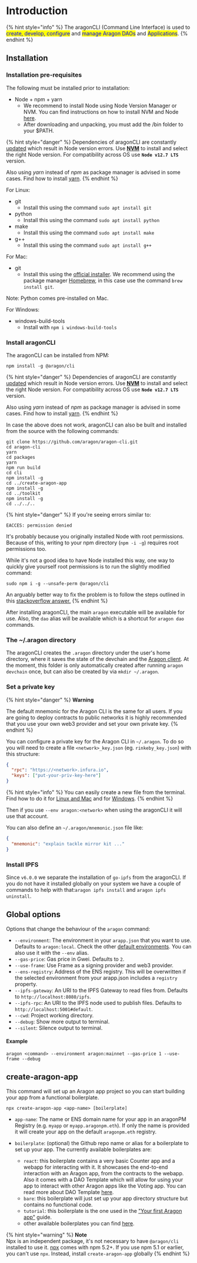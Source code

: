 # Introduction

{% hint style="info" %}
The aragonCLI (Command Line Interface) is used to <mark style="color:blue;">create, develop, configure</mark> and <mark style="color:blue;">manage Aragon DAOs</mark> and <mark style="color:blue;">Applications</mark>.
{% endhint %}

## Installation

### Installation pre-requisites <a href="#installation-pre-requisites" id="installation-pre-requisites"></a>

The following must be installed prior to installation:

* Node + npm + yarn
  * We recommend to install Node using Node Version Manager or NVM. You can find instructions on how to install NVM and Node [here](https://techstacker.com/run-multiple-node-versions-node-nvm/).
  * After downloading and unpacking, you must add the /bin folder to your $PATH.

{% hint style="danger" %}
Dependencies of aragonCLI are constantly [updated](https://github.com/aragon/aragon-cli/pulls?q=) which result in Node version errors. Use [**NVM**](https://techstacker.com/run-multiple-node-versions-node-nvm/) to install and select the right Node version. For compatibility across OS use **`Node v12.7 LTS`** version.



Also using _yarn_ instead of _npm_ as package manager is advised in some cases. Find how to install [yarn](https://classic.yarnpkg.com/lang/en/docs/install/#mac-stable).
{% endhint %}

For Linux:

* git
  * Install this using the command `sudo apt install git`
* python
  * Install this using the command `sudo apt install python`
* make
  * Install this using the command `sudo apt install make`
* g++
  * Install this using the command `sudo apt install g++`

For Mac:

* git
  * Install this using the [official installer](https://sourceforge.net/projects/git-osx-installer/). We recommend using the package manager [Homebrew](https://brew.sh/), in this case use the command `brew install git`.

Note: Python comes pre-installed on Mac.

For Windows:

* windows-build-tools
  * Install with `npm i windows-build-tools`

### Install aragonCLI <a href="#install-aragoncli" id="install-aragoncli"></a>

The aragonCLI can be installed from NPM:

```
npm install -g @aragon/cli
```

{% hint style="danger" %}
Dependencies of aragonCLI are constantly [updated](https://github.com/aragon/aragon-cli/pulls?q=) which result in Node version errors. Use [**NVM**](https://techstacker.com/run-multiple-node-versions-node-nvm/) to install and select the right Node version. For compatibility across OS use **`Node v12.7 LTS`** version.



Also using _yarn_ instead of _npm_ as package manager is advised in some cases. Find how to install [yarn](https://classic.yarnpkg.com/lang/en/docs/install/#mac-stable).
{% endhint %}

In case the above does not work, aragonCLI can also be built and installed from the source with the following commands:

```
git clone https://github.com/aragon/aragon-cli.git
cd aragon-cli
yarn
cd packages
yarn
npm run build
cd cli
npm install -g
cd ../create-aragon-app
npm install -g
cd ../toolkit
npm install -g
cd ../../..
```

{% hint style="danger" %}
If you're seeing errors similar to:

`EACCES: permission denied`

It's probably because you originally installed Node with root permissions. Because of this, writing to your npm directory (`npm -i -g`) requires root permissions too.

While it's not a good idea to have Node installed this way, one way to quickly give yourself root permissions is to run the slightly modified command:

`sudo npm i -g --unsafe-perm @aragon/cli`

An arguably better way to fix the problem is to follow the steps outlined in this [stackoverflow answer.](https://stackoverflow.com/a/24404451)
{% endhint %}

After installing aragonCLI, the main `aragon` executable will be available for use. Also, the `dao` alias will be available which is a shortcut for `aragon dao` commands.

### **The \~/.aragon directory**

The aragonCLI creates the `.aragon` directory under the user's home directory, where it saves the state of the devchain and the [Aragon client](../the-basics/the-aragon-client.md). At the moment, this folder is only automatically created after running `aragon devchain` once, but can also be created by via `mkdir ~/.aragon`.

### **Set a private key**

{% hint style="danger" %}
**Warning**

The default mnemonic for the Aragon CLI is the same for all users. If you are going to deploy contracts to public networks it is highly recommended that you use your own web3 provider and set your own private key.
{% endhint %}

You can configure a private key for the Aragon CLI in `~/.aragon`. To do so you will need to create a file `<network>_key.json` (eg. `rinkeby_key.json`) with this structure:

```json
{
  "rpc": "https://<network>.infura.io",
  "keys": ["put-your-priv-key-here"]
}
```

{% hint style="info" %}
You can easily create a new file from the terminal. Find how to do it for [Linux and Mac](https://origin.geeksforgeeks.org/how-to-create-a-text-file-using-the-command-line-in-linux/) and for [Windows](https://techpp.com/2021/08/22/create-file-using-command-prompt-guide/).
{% endhint %}

Then if you use `--env aragon:<network>` when using the aragonCLI it will use that account.

You can also define an `~/.aragon/mnemonic.json` file like:

```json
{
  "mnemonic": "explain tackle mirror kit ..."
}
```

### **Install IPFS**

Since `v6.0.0` we separate the installation of `go-ipfs` from the aragonCLI. If you do not have it installed globally on your system we have a couple of commands to help with that:`aragon ipfs install` and `aragon ipfs uninstall`.

## Global options <a href="#global-options" id="global-options"></a>

Options that change the behaviour of the `aragon` command:

* `--environment`: The environment in your `arapp.json` that you want to use. Defaults to `aragon:local`. Check the other [default environments](global-configuration.md). You can also use it with the `--env` alias.
* `--gas-price`: Gas price in Gwei. Defaults to `2`.
* `--use-frame`: Use Frame as a signing provider and web3 provider.
* `--ens-registry`: Address of the ENS registry. This will be overwritten if the selected environment from your arapp.json includes a `registry` property.
* `--ipfs-gateway`: An URI to the IPFS Gateway to read files from. Defaults to `http://localhost:8080/ipfs`.
* `--ipfs-rpc`: An URI to the IPFS node used to publish files. Defaults to `http://localhost:5001#default`.
* `--cwd`: Project working directory.
* `--debug`: Show more output to terminal.
* `--silent`: Silence output to terminal.

#### Example <a href="#example" id="example"></a>

```
aragon <command> --environment aragon:mainnet --gas-price 1 --use-frame --debug
```

## create-aragon-app <a href="#create-aragon-app" id="create-aragon-app"></a>

This command will set up an Aragon app project so you can start building your app from a functional boilerplate.

```
npx create-aragon-app <app-name> [boilerplate]
```

* `app-name`: The name or ENS domain name for your app in an aragonPM Registry (e.g. `myapp` or `myapp.aragonpm.eth`). If only the name is provided it will create your app on the default `aragonpm.eth` registry.
*   `boilerplate`: (optional) the Github repo name or alias for a boilerplate to set up your app. The currently available boilerplates are:

    * `react`: this boilerplate contains a very basic Counter app and a webapp for interacting with it. It showcases the end-to-end interaction with an Aragon app, from the contracts to the webapp. Also it comes with a DAO Template which will allow for using your app to interact with other Aragon apps like the Voting app. You can read more about DAO Template [here](broken-reference).
    * `bare`: this boilerplate will just set up your app directory structure but contains no functional code.
    * `tutorial`: this boilerplate is the one used in the ["Your first Aragon app"](../guides/your-first-aragon-app.md) guide.
    * other available boilerplates you can find [here](https://github.com/aragon?q=boilerplate\&type=all\&language=\&sort=).



{% hint style="warning" %}
**Note**\
Npx is an independent package, it's not necessary to have `@aragon/cli` installed to use it. [npx](https://medium.com/@maybekatz/introducing-npx-an-npm-package-runner-55f7d4bd282b) comes with npm 5.2+. If you use npm 5.1 or earlier, you can't use `npx`. Instead, install `create-aragon-app` globally
{% endhint %}

